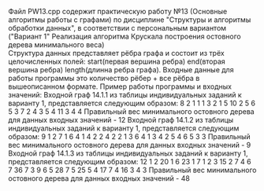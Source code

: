 Файл PW13.cpp содержит практическую работу №13 (Основные алгоритмы работы с графами) по дисциплине "Структуры и алгоритмы обработки данных", в соответствии с персональным вариантом ("Вариант 1" Реализация алгоритма Крускала построения остовного дерева минимального веса)\
Структура данных представляет рёбра графа и состоит из трёх целочисленных полей: start(первая вершина ребра) end(вторая вершина ребра) length(длинна ребра графа).
Входные данные для работы программы это количество рёбер + все рёбра в вышеописанном формате.
Пример работы программы и входных значений:
Входной граф 14.1.1 из таблицы индивидуальных заданий к варианту 1, представляется следующим образом:
8
2 1 1
1 3 2
1 5 10
2 5 6
5 3 7
2 4 3
5 4 11
3 4 4
Правильный вес минимального остовного дерева для данных входных значений - 12
Входной граф 14.1.2 из таблицы индивидуальных заданий к варианту 1, представляется следующим образом:
9
1 2 7
1 6 4
1 4 2
2 4 2
2 1 3
6 4 1
3 4 2
5 4 6
5 3 3
Правильный вес минимального остовного дерева для данных входных значений - 9
Входной граф 14.1.3 из таблицы индивидуальных заданий к варианту 1, представляется следующим образом:
12
1 2 20
1 6 23
1 7 1
2 3 15
2 7 4
6 7 36
7 3 9
6 5 28
7 5 25
5 4 17
7 4 16
3 4 3
Правильный вес минимального остовного дерева для данных входных значений - 48
